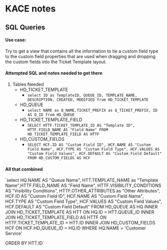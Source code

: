 # KACE notes 
## SQL Queries
#### Use case: 
Try to get a view that contains all the information to tie a custom field type to the custom field properties that are used when dragging and dropping the custom fields into the Ticket Template layout.
#### Attempted SQL and notes needed to get there
1. Tables Needed
	- HD_TICKET_TEMPLATE
		- `select ID as TemplateID, QUEUE_ID, TEMPLATE_NAME, DESCRIPTION, CREATED, MODIFIED from HD_TICKET_TEMPLATE`
	- HD_QUEUE
		- `select NAME as Q_NAME,TICKET_PREFIX as Q_TICKET_PREFIX, ID AS Q_ID from HD_QUEUE`
	- HD_TICKET_TEMPLATE_FIELD
		- `SELECT HTTF.TICKET_TEMPLATE_ID AS "Template ID", HTTF.FIELD_NAME AS "Field Name" FROM HD_TICKET_TEMPLATE_FIELD AS HTTF`
	- HD_CUSTOM_FIELDS
		- `SELECT HCF.ID AS "Custom Field ID", HCF.NAME AS "Custom Field Name", HCF.TYPE AS "Custom Field Type", HCF.VALUES AS	"Custom Field Values", HCF.DEFAULT AS "Custom Field Default" FROM HD_CUSTOM_FIELDS AS HCF`

#### All that combined
`select HQ.NAME AS "Queue Name", HTT.TEMPLATE_NAME as "Template Name",HTTF.FIELD_NAME AS "Field Name", HTTF.VISIBILITY_CONDITIONS AS "Visibility Conditions",
HTTF.OTHER_ATTRIBUTES as "Other Attributes", HCF.ID AS "Custom Field ID", HCF.NAME AS "Custom Field Name", HCF.TYPE AS "Custom Field Type", HCF.VALUES AS	"Custom Field Values", HCF.DEFAULT AS "Custom Field Default"
FROM HD_QUEUE AS HQ
INNER JOIN HD_TICKET_TEMPLATE AS HTT
ON HQ.ID = HTT.QUEUE_ID
INNER JOIN HD_TICKET_TEMPLATE_FIELD AS HTTF
ON HTTF.TICKET_TEMPLATE_ID = HTT.ID
INNER JOIN HD_CUSTOM_FIELDS HCF
ON HCF.HD_QUEUE_ID = HQ.ID
WHERE HQ.NAME = 'Customer Service'

ORDER BY HTT.ID`
